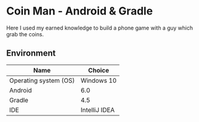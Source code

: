 # Coin Man - Android & Gradle
Here I used my earned knowledge to build a phone game with a guy which grab the coins.

## Environment

| Name | Choice |
| ------ | ------ |
| Operating system (OS) | Windows 10 |
| Android | 6.0 |
| Gradle | 4.5 |
| IDE | IntelliJ IDEA |
